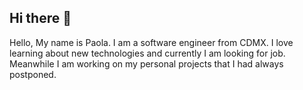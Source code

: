 ## Hi there 👋

Hello, My name is Paola. I am a software engineer from CDMX. I love learning about new technologies and currently I am looking for job. Meanwhile I am working on my personal projects that I had always postponed.
<!--
**PaoAJ/PaoAJ** is a ✨ _special_ ✨ repository because its `README.md` (this file) appears on your GitHub profile.

Here are some ideas to get you started:

- 🔭 I’m currently working on ...
- 🌱 I’m currently learning ...
- 👯 I’m looking to collaborate on ...
- 🤔 I’m looking for help with ...
- 💬 Ask me about ...
- 📫 How to reach me: ...
- 😄 Pronouns: ...
- ⚡ Fun fact: ...
-->
